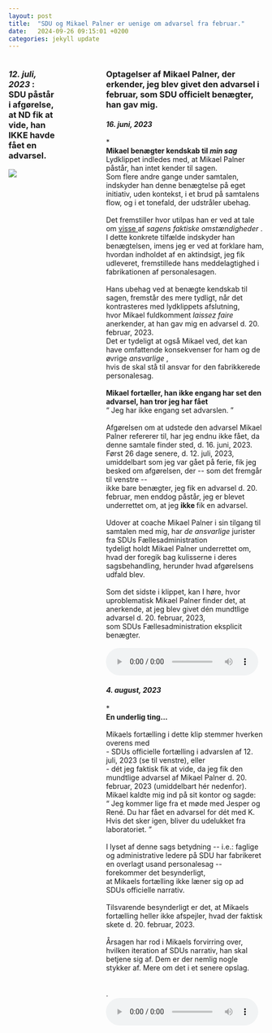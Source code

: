 ```yaml
---
layout: post
title:  "SDU og Mikael Palner er uenige om advarsel fra februar."
date:   2024-09-26 09:15:01 +0200
categories: jekyll update
---
```

 <div style="display:grid; gap:50px 100px;">
  <div style="grid-column-start:0; grid-column-end:1;">
   <div class="argument_component">
    <h3>
     <i>
      12. juli, 2023
     </i>
     : <br>SDU påstår i afgørelse, at ND fik at vide, han IKKE havde fået en advarsel.
    </h3>
    <div class="content">
     <a title='"Jeg har også noteret mig, at du på møde med din vejleder den 21. februar 2023 blev orienteret om, at din undskyldning i sagen fra BML den 31. januar 2023 blev accepteret og man ikke ville gå videre med sagen."' href="https://github.com/occupiedUsername/pift/blob/master/custom_assets/images/ben%C3%A6gtelse_af_advarsel_i_advarsel.png" target="_blank" rel="noreferrer noopener">
      <image src="https://github.com/occupiedUsername/pift/blob/master/custom_assets/images/ben%C3%A6gtelse_af_advarsel_i_advarsel.png">
     </image>
     </a>	
    </div>
   </div>
  </div>
  <div style="grid-column-start:1; grid-column-end:2;">
   <div class="argument_component">
    <h3>
     Optagelser af Mikael Palner, der erkender, jeg blev givet den advarsel i februar, som SDU officielt benægter, han gav mig.
    </h3>
    <div class="content">
     <div class="argument_component">
      <h4>
       <i>
        16. juni, 2023
       </i>
      </h4>
       <span class="tooltip-container">
        <span class="i_link">
         *
        </span>
	<br>
        <div class="tooltip-content">
         <span markdown="1">
          <b>
           Mikael benægter kendskab til
           <i>
            min sag
           </i>
          </b>
          <br/>
          Lydklippet indledes med, at Mikael Palner påstår, han intet kender til sagen.
          <br/>
          Som flere andre gange under samtalen, indskyder han denne benægtelse på eget initiativ, uden kontekst, i et brud på samtalens flow, og i et tonefald, der udstråler ubehag.
          <br/>
          <br/>
          Det fremstiller hvor utilpas han er ved at tale om
          <u>
           visse
          </u>
          af
          <i>
           sagens faktiske omstændigheder
          </i>
          . I dette konkrete tilfælde indskyder han benægtelsen, imens jeg er ved at forklare ham, hvordan indholdet af en aktindsigt, jeg fik udleveret, fremstillede hans meddelagtighed i fabrikationen af personalesagen.
          <br/>
          <br/>
          Hans ubehag ved at benægte kendskab til sagen, fremstår des mere tydligt, når det kontrasteres med lydklippets afslutning,
          <br/>
          hvor Mikael fuldkomment
          <i>
           laissez faire
          </i>
          anerkender, at han gav mig en advarsel d. 20. februar, 2023.
          <br/>
          Det er tydeligt at også Mikael ved, det kan have omfattende konsekvenser for ham og de øvrige
          <i>
           ansvarlige
          </i>
          ,
          <br/>
          hvis de skal stå til ansvar for den fabrikkerede personalesag.
          <br/>
          <br/>
          <b>
           Mikael fortæller, han ikke engang har set den advarsel, han tror jeg har fået
          </b>
          <br/>
          <q>
           Jeg har ikke engang set advarslen.
          </q>
          <br/>
          <br/>
          Afgørelsen om at udstede den advarsel Mikael Palner refererer til, har jeg endnu ikke fået, da denne samtale finder sted, d. 16. juni, 2023.
          <br/>
          Først 26 dage senere, d. 12. juli, 2023, umiddelbart som jeg var gået på ferie, fik jeg besked om afgørelsen, der -- som det fremgår til venstre --
          <br/>
          ikke bare benægter, jeg fik en advarsel d. 20. februar, men enddog påstår, jeg er blevet underrettet om, at jeg
          <b>
           ikke
          </b>
          fik en advarsel.
          <br/>
          <br/>
          Udover at coache Mikael Palner i sin tilgang til samtalen med mig, har
          <i>
           de ansvarlige
          </i>
          jurister fra SDUs Fællesadministration
          <br/>
          tydeligt holdt Mikael Palner underrettet om, hvad der foregik bag kulisserne i deres sagsbehandling, herunder hvad afgørelsens
          <br/>
          udfald blev.
          <br/>
          <br/>
          Som det sidste i klippet, kan I høre, hvor uproblematisk Mikael Palner finder det, at anerkende, at jeg blev givet dén mundtlige advarsel d. 20. februar, 2023,
          <br/>
          som SDUs Fællesadministration eksplicit benægter.
          <br/>
         </span>
         <br/>
        </div>
       </span>
      <div class="content">
       <audio controls="">
        <source src="../custom_assets/audio/du_har_fået_en_advarsel___jaja_2.mp3"/>
        Your browser does not support the audio element.
       </audio>
      </div>
     </div>
     <div class="argument_component">
      <h4>
       <i>
        4. august, 2023
       </i>
      </h4>
       <span class="tooltip-container">
        <span class="i_link">
         *
        </span>
        <div class="tooltip-content">
         <span markdown="1">
          <b>
           En underlig ting...
          </b>
          <br/>
          <br/>
          Mikaels fortælling i dette klip stemmer hverken overens med <br>  
	  - SDUs officielle fortælling i advarslen af 12. juli, 2023 (se til venstre), eller <br> - dét jeg faktisk fik at vide, da jeg fik den mundtlige advarsel af Mikael Palner d. 20. februar, 2023 (umiddelbart hér nedenfor).
          <br/>
          Mikael kaldte mig ind på sit kontor og sagde:
          <br/>
          <q title="Mikael Palner, 20. februar, 2023.">
           Jeg kommer lige fra et møde med Jesper og René. Du har fået en advarsel for dét med K. Hvis det sker igen, bliver du udelukket fra laboratoriet.
          </q>
          <br/>
          <br/>
          I lyset af denne sags betydning -- i.e.: faglige og administrative ledere på SDU har fabrikeret en overlagt usand personalesag -- forekommer det besynderligt,
          <br/>
          at Mikaels fortælling ikke læner sig op ad SDUs officielle narrativ.
          <br/>
          <br/>
          Tilsvarende besynderligt er det, at Mikaels fortælling heller ikke afspejler, hvad der faktisk skete d. 20. februar, 2023.
          <br/>
          <br/>
          Årsagen har rod i Mikaels forvirring over, hvilken iteration af SDUs narrativ, han skal betjene sig af. Dem er der nemlig nogle stykker af. Mere om det i et senere opslag.
          <br/>
          <br/>
         </span>
         <br/>
        </div>
       </span>
       .
      <div class="content">
       <audio controls="">
        <source src="../custom_assets/audio/det_har_jeg_da_anerkendt_masser_af_gange_0408.mp3"/>
        Your browser does not support the audio element.
       </audio>
      </div>
     </div>
    </div>
   </div>
  </div>
 </div>
